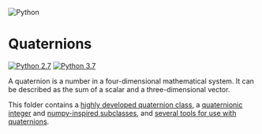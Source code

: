 ![Python](https://img.shields.io/badge/python-3670A0?style=for-the-badge&logo=python&logoColor=ffdd54)
# Quaternions
[![Python 2.7](https://img.shields.io/badge/python-2.7-green.svg)](https://www.python.org/downloads/release/python-270/)
[![Python 3.7](https://img.shields.io/badge/python-3.7-blue.svg)](https://www.python.org/downloads/release/python-370/)

A quaternion is a number in a four-dimensional mathematical system.  It can be described as the sum of a scalar and a three-dimensional vector.

This folder contains a [highly developed quaternion class](https://github.com/dbh2100/python/blob/main/quaternion/quaternion.py), a [quaternionic integer](https://github.com/dbh2100/python/blob/main/quaternion/quaternionic_integer.py) and [numpy-inspired subclasses](https://github.com/dbh2100/python/blob/main/quaternion/quaternion_numpy.py), and [several tools for use with quaternions](https://github.com/dbh2100/python/tree/main/quaternion/utils).
